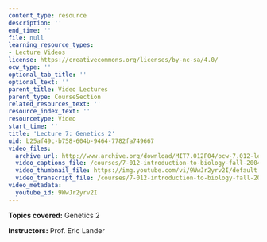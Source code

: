 ```yaml
---
content_type: resource
description: ''
end_time: ''
file: null
learning_resource_types:
- Lecture Videos
license: https://creativecommons.org/licenses/by-nc-sa/4.0/
ocw_type: ''
optional_tab_title: ''
optional_text: ''
parent_title: Video Lectures
parent_type: CourseSection
related_resources_text: ''
resource_index_text: ''
resourcetype: Video
start_time: ''
title: 'Lecture 7: Genetics 2'
uid: b25af49c-b758-604b-9464-7782fa749667
video_files:
  archive_url: http://www.archive.org/download/MIT7.012F04/ocw-7.012-lec7-22sep2004-220k.mp4
  video_captions_file: /courses/7-012-introduction-to-biology-fall-2004/fe695d7d0b8a5511a3a2676a551a0545_9WwJr2yrv2I.vtt
  video_thumbnail_file: https://img.youtube.com/vi/9WwJr2yrv2I/default.jpg
  video_transcript_file: /courses/7-012-introduction-to-biology-fall-2004/7b938747b1e23c9d43f2a2c3e00faef0_9WwJr2yrv2I.pdf
video_metadata:
  youtube_id: 9WwJr2yrv2I
---
```


**Topics covered:** Genetics 2

**Instructors:** Prof. Eric Lander

